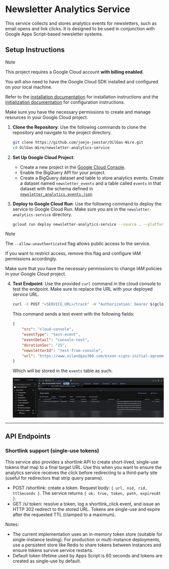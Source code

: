 # Newsletter Analytics Service

This service collects and stores analytics events for newsletters, such as email opens and link clicks. It is designed to be used in conjunction with Google Apps Script-based newsletter systems.

## Setup Instructions

> [!NOTE]
> This project requires a Google Cloud account **with billing enabled**.
>
> You will also need to have the Google Cloud SDK installed and configured on your local machine.
>
> Refer to the [installation documentation](https://cloud.google.com/sdk/docs/install) for installation instructions and the [initialization documentation](https://cloud.google.com/sdk/docs/initializing) for configuration instructions.
>
> Make sure you have the necessary permissions to create and manage resources in your Google Cloud project.

1. **Clone the Repository**:
    Use the following commands to clone the repository and navigate to the project directory.

    ```bash
    git clone https://github.com/joejo-joestar/OilGas-Wire.git
    cd OilGas-Wire/newsletter-analytics-service
    ```

2. **Set Up Google Cloud Project**:
    - Create a new project in the [Google Cloud Console](https://console.cloud.google.com/).
    - Enable the BigQuery API for your project.
    - Create a BigQuery dataset and table to store analytics events. Create a dataset named `newsletter_events` and a table called `events` in that dataset with the schema defined in [`newsletter_analytics.events.json`](newsletter_analytics.events.json)

3. **Deploy to Google Cloud Run**:
    Use the following command to deploy the service to Google Cloud Run. Make sure you are in the `newsletter-analytics-service` directory.

    ```bash
    gcloud run deploy newsletter-analytics-service --source . --platform managed --region us-central1 --allow-unauthenticated
    ```

> [!NOTE]
> The `--allow-unauthenticated` flag allows public access to the service.
>
> If you want to restrict access, remove this flag and configure IAM permissions accordingly.
>
> Make sure that you have the necessary permissions to change IAM policies in your Google Cloud project.

4. **Test Endpoint**:
    Use the provided `curl` command in the cloud console to test the endpoint. Make sure to replace the URL with your deployed service URL.

    ```bash
    curl -X POST "<SERVICE_URL>/track" -H "Authorization: bearer $(gcloud auth print-identity-token)" -H "Content-Type: application/json" -d '{  "src":"cloud-console", "eventType": "test-event", "eventDetail": "console-test", "durationSec": "25", "newsletterId": "test-from-console", "url": "https://www.oilandgas360.com/exxon-signs-initial-agreement-with-rosneft-to-chart-possible-path-to-recoup-russian-losses-sources-say/#utm_source=rss&utm_medium=rss&utm_campaign=exxon-signs-initial-agreement-with-rosneft-to-chart-possible-path-to-recoup-russian-losses-sources-say" }''
    ```

    This command sends a test event with the following fields:

    ```json
    {
        "src": "cloud-console",
        "eventType": "test-event",
        "eventDetail": "console-test",
        "durationSec": "25",
        "newsletterId": "test-from-console",
        "url": "https://www.oilandgas360.com/exxon-signs-initial-agreement-with-rosneft-to-chart-possible-path-to-recoup-russian-losses-sources-say/#utm_source=rss&utm_medium=rss&utm_campaign=exxon-signs-initial-agreement-with-rosneft-to-chart-possible-path-to-recoup-russian-losses-sources-say"
    }
    ```

    Which will be stored in the `events` table as such:

    <p align="center">
    <img src="../assets/bigquery sample.png" alt="BigQuery Record" title="BigQuery Record" width="600" >
    </p>

---

## API Endpoints

### Shortlink support (single-use tokens)

This service also provides a shortlink API to create short-lived, single-use tokens that map to a final target URL. Use this when you want to ensure the analytics service receives the click before redirecting to a third-party site (useful for redirectors that strip query params).

- POST /shortlink: create a token. Request body: `{ url, nid, rid, ttlSeconds }`. The service returns `{ ok: true, token, path, expiresAt }`.
- GET /s/:token: resolve a token, log a shortlink_click event, and issue an HTTP 302 redirect to the stored URL. Tokens are single-use and expire after the requested TTL (clamped to a maximum).

Notes:

- The current implementation uses an in-memory token store (suitable for single-instance testing). For production or multi-instance deployments, use a persistent store like Redis to share tokens between instances and ensure tokens survive service restarts.
- Default token lifetime used by Apps Script is 60 seconds and tokens are created as single-use by default.
